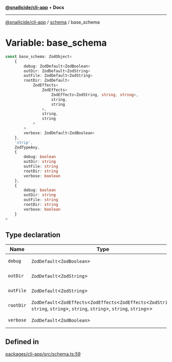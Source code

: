 [**@snailicide/cli-app**](../../../README.md) • **Docs**

---

[@snailicide/cli-app](../../../README.md) / [schema](../README.md) / base_schema

# Variable: base_schema

```ts
const base_schema: ZodObject<
    {
        debug: ZodDefault<ZodBoolean>
        outDir: ZodDefault<ZodString>
        outFile: ZodDefault<ZodString>
        rootDir: ZodDefault<
            ZodEffects<
                ZodEffects<
                    ZodEffects<ZodString, string, string>,
                    string,
                    string
                >,
                string,
                string
            >
        >
        verbose: ZodDefault<ZodBoolean>
    },
    'strip',
    ZodTypeAny,
    {
        debug: boolean
        outDir: string
        outFile: string
        rootDir: string
        verbose: boolean
    },
    {
        debug: boolean
        outDir: string
        outFile: string
        rootDir: string
        verbose: boolean
    }
>
```

## Type declaration

| Name | Type | Defined in |
| --- | --- | --- |
| `debug` | `ZodDefault`\<`ZodBoolean`\> | [packages/cli-app/src/schema.ts:60](https://github.com/gbtunney/snailicide-monorepo/blob/2f8292b3376742ccb9ee5c3746eee5023a1d41bb/packages/cli-app/src/schema.ts#L60) |
| `outDir` | `ZodDefault`\<`ZodString`\> | [packages/cli-app/src/schema.ts:61](https://github.com/gbtunney/snailicide-monorepo/blob/2f8292b3376742ccb9ee5c3746eee5023a1d41bb/packages/cli-app/src/schema.ts#L61) |
| `outFile` | `ZodDefault`\<`ZodString`\> | [packages/cli-app/src/schema.ts:65](https://github.com/gbtunney/snailicide-monorepo/blob/2f8292b3376742ccb9ee5c3746eee5023a1d41bb/packages/cli-app/src/schema.ts#L65) |
| `rootDir` | `ZodDefault`\<`ZodEffects`\<`ZodEffects`\<`ZodEffects`\<`ZodString`, `string`, `string`\>, `string`, `string`\>, `string`, `string`\>\> | [packages/cli-app/src/schema.ts:69](https://github.com/gbtunney/snailicide-monorepo/blob/2f8292b3376742ccb9ee5c3746eee5023a1d41bb/packages/cli-app/src/schema.ts#L69) |
| `verbose` | `ZodDefault`\<`ZodBoolean`\> | [packages/cli-app/src/schema.ts:72](https://github.com/gbtunney/snailicide-monorepo/blob/2f8292b3376742ccb9ee5c3746eee5023a1d41bb/packages/cli-app/src/schema.ts#L72) |

## Defined in

[packages/cli-app/src/schema.ts:59](https://github.com/gbtunney/snailicide-monorepo/blob/2f8292b3376742ccb9ee5c3746eee5023a1d41bb/packages/cli-app/src/schema.ts#L59)
